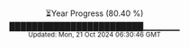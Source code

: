 <p align="center">
⏳Year Progress (80.40 %) <br>
████████████████████████▁▁▁▁▁▁ <br>
<sub>Updated: Mon, 21 Oct 2024 06:30:46 GMT</sub>
</p>

